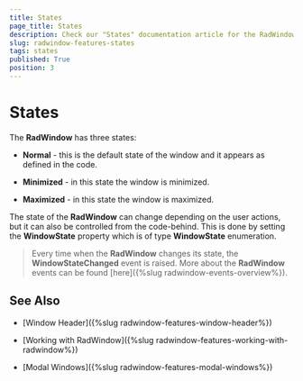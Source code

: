 ```yaml
---
title: States
page_title: States
description: Check our "States" documentation article for the RadWindow WPF control.
slug: radwindow-features-states
tags: states
published: True
position: 3
---
```


# States

The __RadWindow__ has three states:

* __Normal__ - this is the default state of the window and it appears as defined in the code.

* __Minimized__ - in this state the window is minimized.

* __Maximized__ - in this state the window is maximized.

The state of the __RadWindow__ can change depending on the user actions, but it can also be controlled from the code-behind. This is done by setting the __WindowState__ property which is of type __WindowState__ enumeration.

>Every time when the __RadWindow__ changes its state, the __WindowStateChanged__ event is raised. More about the __RadWindow__ events can be found [here]({%slug radwindow-events-overview%}).

## See Also

 * [Window Header]({%slug radwindow-features-window-header%})

 * [Working with RadWindow]({%slug radwindow-features-working-with-radwindow%})

 * [Modal Windows]({%slug radwindow-features-modal-windows%})